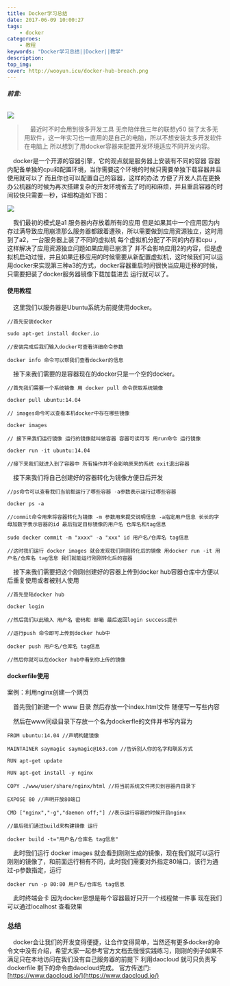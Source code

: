 ```yaml
---
title: Docker学习总结
date: 2017-06-09 10:00:27
tags:
    - docker
categoroes:
    - 教程
keywords: "Docker学习总结||Docker||教学"
description: 
top_img:
cover: http://wooyun.icu/docker-hub-breach.png
---
```

###### **前言:**

![](http://img4.imgtn.bdimg.com/it/u=3926258919,56686921&fm=26&gp=0.jpg)

> 　最近时不时会用到很多开发工具 无奈陪伴我三年的联想y50 装了太多无用软件，这一年实习也一直用的是自己的电脑，所以不想安装太多开发软件在电脑上 所以想到了用docker容器来配置开发环境适应不同开发内容。

　docker是一个开源的容器引擎，它的观点就是服务器上安装有不同的容器 容器内配备单独的cpu和配置环境，当你需要这个环境的时候只需要单独下载容器并且使用就可以了 而且你也可以配置自己的容器，这样的办法 方便了开发人员在更换办公机器的时候为再次搭建复杂的开发环境省去了时间和麻烦，并且重启容器的时间较快只需要一秒，详细构造如下图：

![](http://upload-images.jianshu.io/upload_images/3612487-4444207933d02681.png?imageMogr2/auto-orient/strip%7CimageView2/2/w/1240)

　我们最初的模式是a1 服务器内存放着所有的应用 但是如果其中一个应用因为内存过满导致应用崩溃那么服务器都跟着遭殃，所以需要做到应用资源独立，这时用到了a2，一台服务器上装了不同的虚拟机 每个虚拟机分配了不同的内存和cpu ，这样解决了应用资源独立问题如果应用已崩溃了 并不会影响应用2的内容，但是虚拟机启动过慢，并且如果迁移应用的时候需要从新配置虚拟机，这时候我们可以运用docker来实现第三种a3的方式，docker容器重启时间很快当应用迁移的时候，只需要把装了docker服务器镜像下载加载进去 运行就可以了。

#### 使用教程

　这里我们以服务器是Ubuntu系统为前提使用docker。

    //首先安装docker

    sudo apt-get install docker.io

    //安装完成后我们输入docker可查看详细命令参数

    docker info 命令可以帮我们查看docker的信息

　接下来我们需要的是容器现在的docker只是一个空的docker。

    //首先我们需要一个系统镜像 用 docker pull 命令获取系统镜像

    docker pull ubuntu:14.04

    // images命令可以查看本机docker中存在哪些镜像

    docker images

    // 接下来我们运行镜像 运行的镜像就叫做容器 容器可读可写 用run命令 运行镜像

    docker run -it ubuntu:14.04

    //接下来我们就进入到了容器中 所有操作并不会影响原来的系统 exit退出容器

　接下来我们将自己创建好的容器转化为镜像方便日后开发

    //ps命令可以查看我们当前都运行了哪些容器 -a参数表示运行过哪些容器

    docker ps -a

    //commit命令用来将容器转化为镜像 -m 参数用来提交说明信息 -a指定用户信息 长长的字母加数字表示容器的id 最后指定目标镜像的用户名 仓库名和tag信息

    sudo docker commit -m "xxxx" -a "xxx" id 用户名/仓库名 tag信息

    //这时我们运行 docker images 就会发现我们刚刚转化后的镜像 用docker run -it 用户名/仓库名 tag信息 我们就能运行刚刚转化后的容器

　接下来我们需要把这个刚刚创建好的容器上传到docker hub容器仓库中方便以后重复使用或者被别人使用

    //首先登陆docker hub

    docker login

    //然后我们以此输入 用户名 密码和 邮箱 最后返回login success提示

    //运行push 命令即可上传到docker hub中

    docker push 用户名/仓库名 tag信息

    //然后你就可以在docker hub中看到你上传的镜像

#### dockerfile使用

案例：利用nginx创建一个网页

　首先我们新建一个 www 目录 然后存放一个index.html文件 随便写一写些内容

　然后在www同级目录下存放一个名为dockerfle的文件并书写内容为

    FROM ubuntu:14.04 //声明构建镜像

    MAINTAINER saymagic saymagic@163.com //告诉别人你的名字和联系方式

    RUN apt-get update

    RUN apt-get install -y nginx

    COPY ./www/user/share/nginx/html //将当前系统文件拷贝到容器内目录下

    EXPOSE 80 //声明开放80端口

    CMD ["nginx","-g","daemon off;"] //表示运行容器的时候开启nginx

    //最后我们通过build来构建镜像 运行

    docker build -t="用户名/仓库名 tag信息"

　此时我们运行 docker images 就会看到刚刚生成的镜像，现在我们就可以运行刚刚的镜像了，和前面运行稍有不同，此时我们需要对外指定80端口，该行为通过-p参数指定，运行

    docker run -p 80:80 用户名/仓库名 tag信息

　此时终端会卡 因为docker思想是每个容器最好只开一个线程做一件事 现在我们可以通过localhost 查看效果

### 总结

　docker会让我们的开发变得便捷，让合作变得简单，当然还有更多docker的命令文中没有介绍，希望大家一起参考官方文档去慢慢实践练习，刚刚的例子如果不满足只在本地访问在我们没有自己服务器的前提下 利用daocloud 就可只负责写dockerfile 剩下的命令由daocloud完成。 官方传送门:[https://www.daocloud.io/](https://www.daocloud.io/)